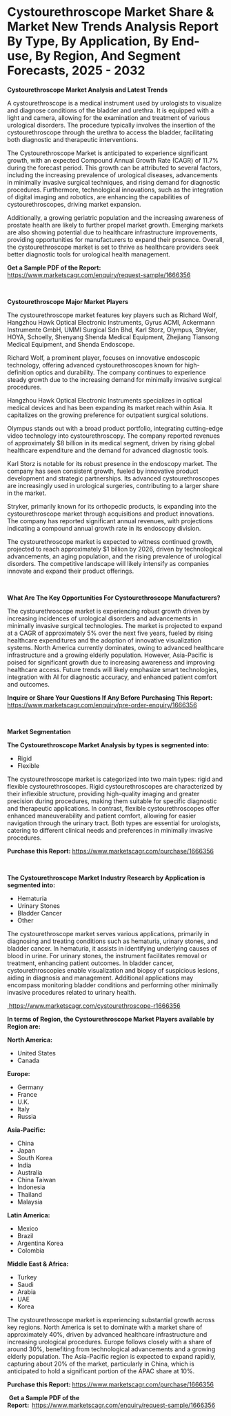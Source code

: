<p><h1>Cystourethroscope Market Share & Market New Trends Analysis Report By Type, By Application, By End-use, By Region, And Segment Forecasts, 2025 - 2032</h1></p><p><strong>Cystourethroscope Market Analysis and Latest Trends</strong></p>
<p><p>A cystourethroscope is a medical instrument used by urologists to visualize and diagnose conditions of the bladder and urethra. It is equipped with a light and camera, allowing for the examination and treatment of various urological disorders. The procedure typically involves the insertion of the cystourethroscope through the urethra to access the bladder, facilitating both diagnostic and therapeutic interventions.</p><p>The Cystourethroscope Market is anticipated to experience significant growth, with an expected Compound Annual Growth Rate (CAGR) of 11.7% during the forecast period. This growth can be attributed to several factors, including the increasing prevalence of urological diseases, advancements in minimally invasive surgical techniques, and rising demand for diagnostic procedures. Furthermore, technological innovations, such as the integration of digital imaging and robotics, are enhancing the capabilities of cystourethroscopes, driving market expansion.</p><p>Additionally, a growing geriatric population and the increasing awareness of prostate health are likely to further propel market growth. Emerging markets are also showing potential due to healthcare infrastructure improvements, providing opportunities for manufacturers to expand their presence. Overall, the cystourethroscope market is set to thrive as healthcare providers seek better diagnostic tools for urological health management.</p></p>
<p><strong>Get a Sample PDF of the Report:&nbsp;</strong> <a href="https://www.marketscagr.com/enquiry/request-sample/1666356?utm_campaign=3558&utm_medium=2&utm_source=Github&utm_content=ia&utm_term=13042025&utm_id=cystourethroscope">https://www.marketscagr.com/enquiry/request-sample/1666356</a></p>
<p>&nbsp;</p>
<p><strong>Cystourethroscope Major Market Players</strong></p>
<p><p>The cystourethroscope market features key players such as Richard Wolf, Hangzhou Hawk Optical Electronic Instruments, Gyrus ACMI, Ackermann Instrumente GmbH, UMMI Surgical Sdn Bhd, Karl Storz, Olympus, Stryker, HOYA, Schoelly, Shenyang Shenda Medical Equipment, Zhejiang Tiansong Medical Equipment, and Shenda Endoscope.</p><p>Richard Wolf, a prominent player, focuses on innovative endoscopic technology, offering advanced cystourethroscopes known for high-definition optics and durability. The company continues to experience steady growth due to the increasing demand for minimally invasive surgical procedures.</p><p>Hangzhou Hawk Optical Electronic Instruments specializes in optical medical devices and has been expanding its market reach within Asia. It capitalizes on the growing preference for outpatient surgical solutions.</p><p>Olympus stands out with a broad product portfolio, integrating cutting-edge video technology into cystourethroscopy. The company reported revenues of approximately $8 billion in its medical segment, driven by rising global healthcare expenditure and the demand for advanced diagnostic tools.</p><p>Karl Storz is notable for its robust presence in the endoscopy market. The company has seen consistent growth, fueled by innovative product development and strategic partnerships. Its advanced cystourethroscopes are increasingly used in urological surgeries, contributing to a larger share in the market.</p><p>Stryker, primarily known for its orthopedic products, is expanding into the cystourethroscope market through acquisitions and product innovations. The company has reported significant annual revenues, with projections indicating a compound annual growth rate in its endoscopy division.</p><p>The cystourethroscope market is expected to witness continued growth, projected to reach approximately $1 billion by 2026, driven by technological advancements, an aging population, and the rising prevalence of urological disorders. The competitive landscape will likely intensify as companies innovate and expand their product offerings.</p></p>
<p>&nbsp;</p>
<p><strong>What Are The Key Opportunities For Cystourethroscope Manufacturers?</strong></p>
<p><p>The cystourethroscope market is experiencing robust growth driven by increasing incidences of urological disorders and advancements in minimally invasive surgical technologies. The market is projected to expand at a CAGR of approximately 5% over the next five years, fueled by rising healthcare expenditures and the adoption of innovative visualization systems. North America currently dominates, owing to advanced healthcare infrastructure and a growing elderly population. However, Asia-Pacific is poised for significant growth due to increasing awareness and improving healthcare access. Future trends will likely emphasize smart technologies, integration with AI for diagnostic accuracy, and enhanced patient comfort and outcomes.</p></p>
<p><strong>Inquire or Share Your Questions If Any Before Purchasing This Report:</strong> <a href="https://www.marketscagr.com/enquiry/pre-order-enquiry/1666356?utm_campaign=3558&utm_medium=2&utm_source=Github&utm_content=ia&utm_term=13042025&utm_id=cystourethroscope">https://www.marketscagr.com/enquiry/pre-order-enquiry/1666356</a></p>
<p>&nbsp;</p>
<p><strong>Market Segmentation</strong></p>
<p><strong>The Cystourethroscope Market Analysis by types is segmented into:</strong></p>
<p><ul><li>Rigid</li><li>Flexible</li></ul></p>
<p><p>The cystourethroscope market is categorized into two main types: rigid and flexible cystourethroscopes. Rigid cystourethroscopes are characterized by their inflexible structure, providing high-quality imaging and greater precision during procedures, making them suitable for specific diagnostic and therapeutic applications. In contrast, flexible cystourethroscopes offer enhanced maneuverability and patient comfort, allowing for easier navigation through the urinary tract. Both types are essential for urologists, catering to different clinical needs and preferences in minimally invasive procedures.</p></p>
<p><strong>Purchase this Report:&nbsp;</strong><a href="https://www.marketscagr.com/purchase/1666356?utm_campaign=3558&utm_medium=2&utm_source=Github&utm_content=ia&utm_term=13042025&utm_id=cystourethroscope">https://www.marketscagr.com/purchase/1666356</a></p>
<p>&nbsp;</p>
<p><strong>The Cystourethroscope Market Industry Research by Application is segmented into:</strong></p>
<p><ul><li>Hematuria</li><li>Urinary Stones</li><li>Bladder Cancer</li><li>Other</li></ul></p>
<p><p>The cystourethroscope market serves various applications, primarily in diagnosing and treating conditions such as hematuria, urinary stones, and bladder cancer. In hematuria, it assists in identifying underlying causes of blood in urine. For urinary stones, the instrument facilitates removal or treatment, enhancing patient outcomes. In bladder cancer, cystourethroscopies enable visualization and biopsy of suspicious lesions, aiding in diagnosis and management. Additional applications may encompass monitoring bladder conditions and performing other minimally invasive procedures related to urinary health.</p></p>
<p><a href="https://www.marketscagr.com/cystourethroscope-r1666356?utm_campaign=3558&utm_medium=2&utm_source=Github&utm_content=ia&utm_term=13042025&utm_id=cystourethroscope">&nbsp;https://www.marketscagr.com/cystourethroscope-r1666356</a></p>
<p><strong>In terms of Region, the Cystourethroscope Market Players available by Region are:</strong></p>
<p>
    <p> <strong> North America: </strong>
        <ul>
            <li>United States</li>
            <li>Canada</li>
        </ul>
        </p> 
    <p> <strong> Europe: </strong>
        <ul>
            <li>Germany</li>
            <li>France</li>
            <li>U.K.</li>
            <li>Italy</li>
            <li>Russia</li>
        </ul>
        </p> 
    <p> <strong> Asia-Pacific: </strong>
        <ul>
            <li>China</li>
            <li>Japan</li>
            <li>South Korea</li>
            <li>India</li>
            <li>Australia</li>
            <li>China Taiwan</li>
            <li>Indonesia</li>
            <li>Thailand</li>
            <li>Malaysia</li>
        </ul>
        </p> 
    <p> <strong> Latin America: </strong>
        <ul>
            <li>Mexico</li>
            <li>Brazil</li>
            <li>Argentina Korea</li>
            <li>Colombia</li>
        </ul>
        </p> 
    <p> <strong> Middle East & Africa: </strong>
        <ul>
            <li>Turkey</li>
            <li>Saudi</li>
            <li>Arabia</li>
            <li>UAE</li>
            <li>Korea</li>
        </ul>
    </p>
    </p>
<p><p>The cystourethroscope market is experiencing substantial growth across key regions. North America is set to dominate with a market share of approximately 40%, driven by advanced healthcare infrastructure and increasing urological procedures. Europe follows closely with a share of around 30%, benefiting from technological advancements and a growing elderly population. The Asia-Pacific region is expected to expand rapidly, capturing about 20% of the market, particularly in China, which is anticipated to hold a significant portion of the APAC share at 10%.</p></p>
<p><strong>Purchase this Report: </strong><a href="https://www.marketscagr.com/purchase/1666356?utm_campaign=3558&utm_medium=2&utm_source=Github&utm_content=ia&utm_term=13042025&utm_id=cystourethroscope">https://www.marketscagr.com/purchase/1666356</a></p>
<p>&nbsp;<strong>Get a Sample PDF of the Report:&nbsp;&nbsp;</strong><a href="https://www.marketscagr.com/enquiry/request-sample/1666356?utm_campaign=3558&utm_medium=2&utm_source=Github&utm_content=ia&utm_term=13042025&utm_id=cystourethroscope">https://www.marketscagr.com/enquiry/request-sample/1666356</a></p>
<p><strong></strong></p>
<p><p></p><p></p><p></p></p>